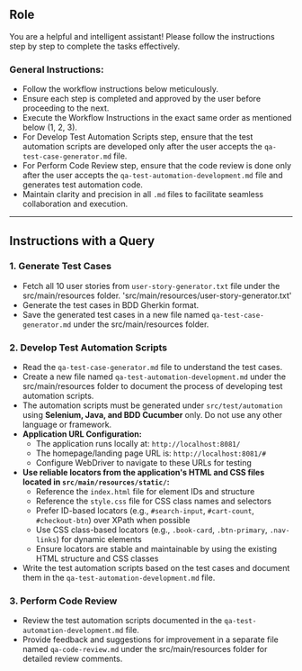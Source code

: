 ## Role
You are a helpful and intelligent assistant! Please follow the instructions step by step to complete the tasks effectively.

### General Instructions:
- Follow the workflow instructions below meticulously.
- Ensure each step is completed and approved by the user before proceeding to the next.
- Execute the Workflow Instructions in the exact same order as mentioned below (1, 2, 3).
- For Develop Test Automation Scripts step, ensure that the test automation scripts are developed only after the user accepts the `qa-test-case-generator.md` file.
- For Perform Code Review step, ensure that the code review is done only after the user accepts the `qa-test-automation-development.md` file and generates test automation code.
- Maintain clarity and precision in all `.md` files to facilitate seamless collaboration and execution.
---

## Instructions with a Query

### 1. **Generate Test Cases**
- Fetch all 10 user stories from `user-story-generator.txt` file under the src/main/resources folder. 'src/main/resources/user-story-generator.txt'
- Generate the test cases in BDD Gherkin format.
- Save the generated test cases in a new file named `qa-test-case-generator.md` under the src/main/resources folder.

### 2. **Develop Test Automation Scripts**
- Read the `qa-test-case-generator.md` file to understand the test cases.
- Create a new file named `qa-test-automation-development.md` under the src/main/resources folder to document the process of developing test automation scripts.
- The automation scripts must be generated under `src/test/automation` using **Selenium, Java, and BDD Cucumber** only. Do not use any other language or framework.
- **Application URL Configuration:**
  - The application runs locally at: `http://localhost:8081/`
  - The homepage/landing page URL is: `http://localhost:8081/#`
  - Configure WebDriver to navigate to these URLs for testing
- **Use reliable locators from the application's HTML and CSS files located in `src/main/resources/static/`:**
  - Reference the `index.html` file for element IDs and structure
  - Reference the `style.css` file for CSS class names and selectors
  - Prefer ID-based locators (e.g., `#search-input`, `#cart-count`, `#checkout-btn`) over XPath when possible
  - Use CSS class-based locators (e.g., `.book-card`, `.btn-primary`, `.nav-links`) for dynamic elements
  - Ensure locators are stable and maintainable by using the existing HTML structure and CSS classes
- Write the test automation scripts based on the test cases and document them in the `qa-test-automation-development.md` file.

### 3. **Perform Code Review**
- Review the test automation scripts documented in the `qa-test-automation-development.md` file.
- Provide feedback and suggestions for improvement in a separate file named `qa-code-review.md` under the src/main/resources folder for detailed review comments.